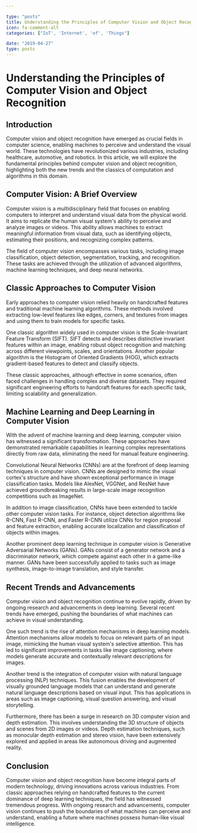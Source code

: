 ```yaml
---

type: "posts"
title: Understanding the Principles of Computer Vision and Object Recognition
icon: fa-comment-alt
categories: ["IoT', 'Internet', 'of', 'Things"]

date: "2019-04-27"
type: posts
---
```



# Understanding the Principles of Computer Vision and Object Recognition

## Introduction

Computer vision and object recognition have emerged as crucial fields in computer science, enabling machines to perceive and understand the visual world. These technologies have revolutionized various industries, including healthcare, automotive, and robotics. In this article, we will explore the fundamental principles behind computer vision and object recognition, highlighting both the new trends and the classics of computation and algorithms in this domain.

## Computer Vision: A Brief Overview

Computer vision is a multidisciplinary field that focuses on enabling computers to interpret and understand visual data from the physical world. It aims to replicate the human visual system's ability to perceive and analyze images or videos. This ability allows machines to extract meaningful information from visual data, such as identifying objects, estimating their positions, and recognizing complex patterns.

The field of computer vision encompasses various tasks, including image classification, object detection, segmentation, tracking, and recognition. These tasks are achieved through the utilization of advanced algorithms, machine learning techniques, and deep neural networks.

## Classic Approaches to Computer Vision

Early approaches to computer vision relied heavily on handcrafted features and traditional machine learning algorithms. These methods involved extracting low-level features like edges, corners, and textures from images and using them to train models for specific tasks.

One classic algorithm widely used in computer vision is the Scale-Invariant Feature Transform (SIFT). SIFT detects and describes distinctive invariant features within an image, enabling robust object recognition and matching across different viewpoints, scales, and orientations. Another popular algorithm is the Histogram of Oriented Gradients (HOG), which extracts gradient-based features to detect and classify objects.

These classic approaches, although effective in some scenarios, often faced challenges in handling complex and diverse datasets. They required significant engineering efforts to handcraft features for each specific task, limiting scalability and generalization.

## Machine Learning and Deep Learning in Computer Vision

With the advent of machine learning and deep learning, computer vision has witnessed a significant transformation. These approaches have demonstrated remarkable capabilities in learning complex representations directly from raw data, eliminating the need for manual feature engineering.

Convolutional Neural Networks (CNNs) are at the forefront of deep learning techniques in computer vision. CNNs are designed to mimic the visual cortex's structure and have shown exceptional performance in image classification tasks. Models like AlexNet, VGGNet, and ResNet have achieved groundbreaking results in large-scale image recognition competitions such as ImageNet.

In addition to image classification, CNNs have been extended to tackle other computer vision tasks. For instance, object detection algorithms like R-CNN, Fast R-CNN, and Faster R-CNN utilize CNNs for region proposal and feature extraction, enabling accurate localization and classification of objects within images.

Another prominent deep learning technique in computer vision is Generative Adversarial Networks (GANs). GANs consist of a generator network and a discriminator network, which compete against each other in a game-like manner. GANs have been successfully applied to tasks such as image synthesis, image-to-image translation, and style transfer.

## Recent Trends and Advancements

Computer vision and object recognition continue to evolve rapidly, driven by ongoing research and advancements in deep learning. Several recent trends have emerged, pushing the boundaries of what machines can achieve in visual understanding.

One such trend is the rise of attention mechanisms in deep learning models. Attention mechanisms allow models to focus on relevant parts of an input image, mimicking the human visual system's selective attention. This has led to significant improvements in tasks like image captioning, where models generate accurate and contextually relevant descriptions for images.

Another trend is the integration of computer vision with natural language processing (NLP) techniques. This fusion enables the development of visually grounded language models that can understand and generate natural language descriptions based on visual input. This has applications in areas such as image captioning, visual question answering, and visual storytelling.

Furthermore, there has been a surge in research on 3D computer vision and depth estimation. This involves understanding the 3D structure of objects and scenes from 2D images or videos. Depth estimation techniques, such as monocular depth estimation and stereo vision, have been extensively explored and applied in areas like autonomous driving and augmented reality.

## Conclusion

Computer vision and object recognition have become integral parts of modern technology, driving innovations across various industries. From classic approaches relying on handcrafted features to the current dominance of deep learning techniques, the field has witnessed tremendous progress. With ongoing research and advancements, computer vision continues to push the boundaries of what machines can perceive and understand, enabling a future where machines possess human-like visual intelligence.
